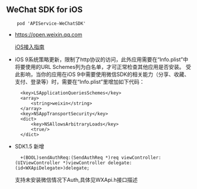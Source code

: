 ## WeChat SDK for iOS


        pod 'APIService-WeChatSDK'

+ https://open.weixin.qq.com

  [iOS接入指南](https://open.weixin.qq.com/cgi-bin/showdocument?action=dir_list&t=resource/res_list&verify=1&id=1417694084&token=&lang=zh_CN)

+ iOS 9系统策略更新，限制了http协议的访问，此外应用需要在“Info.plist”中将要使用的URL Schemes列为白名单，才可正常检查其他应用是否安装。
受此影响，当你的应用在iOS 9中需要使用微信SDK的相关能力（分享、收藏、支付、登录等）时，需要在“Info.plist”里增加如下代码：


        <key>LSApplicationQueriesSchemes</key>
        <array>
            <string>weixin</string>
        </array>
        <key>NSAppTransportSecurity</key>
        <dict>
            <key>NSAllowsArbitraryLoads</key>
            <true/>
        </dict>

+ SDK1.5 新增

        +(BOOL)sendAuthReq:(SendAuthReq *)req viewController:(UIViewController *)viewController delegate:(id<WXApiDelegate>)delegate;

  支持未安装微信情况下Auth,具体见WXApi.h接口描述

